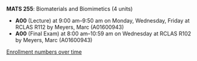 **MATS 255**: Biomaterials and Biomimetics (4 units)

- **A00** (Lecture) at 9:00 am–9:50 am on Monday, Wednesday, Friday at RCLAS R112 by Meyers, Marc (A01600943)
- **A00** (Final Exam) at 8:00 am–10:59 am on Wednesday at RCLAS R102 by Meyers, Marc (A01600943)

[Enrollment numbers over time](./MATS255.tsv)
